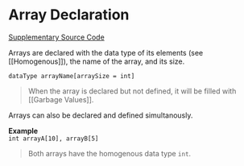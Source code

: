 # Array Declaration

[Supplementary Source Code](src/array_declaration.c)

Arrays are declared with the data type of its elements (see [[Homogenous]]), the name of the array, and its size.

```dataType arrayName[arraySize = int]```
> When the array is declared but not defined, it will be filled with [[Garbage Values]].

Arrays can also be declared and defined simultanously.

**Example**   
```int arrayA[10], arrayB[5]```
> Both arrays have the homogenous data type `int`.